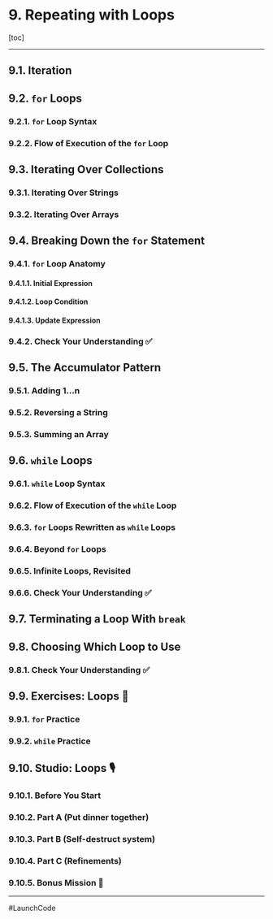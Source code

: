 # 9. Repeating with Loops

[toc]

---

## 9.1. Iteration

## 9.2. `for` Loops

### 9.2.1. `for` Loop Syntax

### 9.2.2. Flow of Execution of the `for` Loop

## 9.3. Iterating Over Collections

### 9.3.1. Iterating Over Strings

### 9.3.2. Iterating Over Arrays

## 9.4. Breaking Down the `for` Statement

### 9.4.1. `for` Loop Anatomy

#### 9.4.1.1. Initial Expression

#### 9.4.1.2. Loop Condition

#### 9.4.1.3. Update Expression

### 9.4.2. Check Your Understanding :white_check_mark:

## 9.5. The Accumulator Pattern

### 9.5.1. Adding 1...n

### 9.5.2. Reversing a String

### 9.5.3. Summing an Array

## 9.6. `while` Loops

### 9.6.1. `while` Loop Syntax

### 9.6.2. Flow of Execution of the `while` Loop

### 9.6.3. `for` Loops Rewritten as `while` Loops

### 9.6.4. Beyond `for` Loops

### 9.6.5. Infinite Loops, Revisited

### 9.6.6. Check Your Understanding :white_check_mark:

## 9.7. Terminating a Loop With `break`

## 9.8. Choosing Which Loop to Use

### 9.8.1. Check Your Understanding :white_check_mark:

## 9.9. Exercises: Loops :runner:

### 9.9.1. `for` Practice

### 9.9.2. `while` Practice

## 9.10. Studio: Loops :studio_microphone:

### 9.10.1. Before You Start

### 9.10.2. Part A (Put dinner together)

### 9.10.3. Part B (Self-destruct system)

### 9.10.4. Part C (Refinements)

### 9.10.5. Bonus Mission :rocket:



---

#LaunchCode